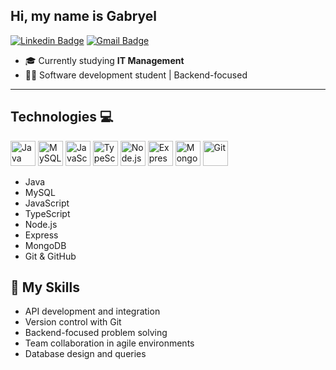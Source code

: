 ## Hi, my name is Gabryel

[![Linkedin Badge](https://img.shields.io/badge/-LinkedIn-0A66C2?style=flat-square&logo=Linkedin&logoColor=white&link=https://www.linkedin.com/in/gmfsouza/)](https://www.linkedin.com/in/gmfsouza)
[![Gmail Badge](https://img.shields.io/badge/-gabryel.macedo13@gmail.com-dd4b39?style=flat-square&logo=gmail&logoColor=white&link=mailto:gabryel.macedo13@gmail.com)](mailto:gabryel.macedo13@gmail.com)

- 🎓 Currently studying **IT Management**  
- 👨‍💻 Software development student | Backend-focused  

---

## Technologies 💻

<p>
  <img src="https://cdn.jsdelivr.net/gh/devicons/devicon/icons/java/java-original.svg" height="40" alt="Java"/>
  <img src="https://cdn.jsdelivr.net/gh/devicons/devicon/icons/mysql/mysql-original.svg" height="40" alt="MySQL"/>
  <img src="https://cdn.jsdelivr.net/gh/devicons/devicon/icons/javascript/javascript-original.svg" height="40" alt="JavaScript"/>
  <img src="https://cdn.jsdelivr.net/gh/devicons/devicon/icons/typescript/typescript-original.svg" height="40" alt="TypeScript"/>
  <img src="https://cdn.jsdelivr.net/gh/devicons/devicon/icons/nodejs/nodejs-original.svg" height="40" alt="Node.js"/>
  <img src="https://cdn.jsdelivr.net/gh/devicons/devicon/icons/express/express-original.svg" height="40" alt="Express"/>
  <img src="https://cdn.jsdelivr.net/gh/devicons/devicon/icons/mongodb/mongodb-original.svg" height="40" alt="MongoDB"/>
  <img src="https://cdn.jsdelivr.net/gh/devicons/devicon/icons/git/git-original.svg" height="40" alt="Git"/>
</p>

- Java  
- MySQL  
- JavaScript  
- TypeScript  
- Node.js  
- Express  
- MongoDB  
- Git & GitHub  


## 🚀 My Skills

- API development and integration  
- Version control with Git  
- Backend-focused problem solving  
- Team collaboration in agile environments  
- Database design and queries  
